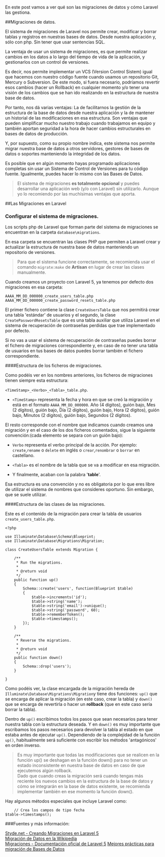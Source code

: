 En este post vamos a ver qué son las migraciones de datos y cómo Laravel las gestiona.

##Migraciones de datos.

El sistema de migraciones de Laravel nos permite crear, modificar y borrar tablas y registros en nuestras bases de datos. Desde nuestra aplicación y, sólo con php. Sin tener que usar sentencias SQL.

La ventaja de usar un sistema de migraciones, es que permite realizar cambios en los datos a lo largo del tiempo de vida de la aplicación, y gestionarlos con un control de versiones. 

Es decir, nos permite implementar un VCS (Version Control Sistem) igual que hacemos con nuestro código fuente cuando usamos un repositorio Git, Mercury o Subversion. De este modo, si fuera necesario, podríamos revertir esos cambios (hacer un Rollback) en cualquier momento y/o tener una visión de los cambios que se han ido realizando en la estructura de nuestra base de datos.

Por tanto, nos dá varias ventajas: La de facilitarnos la gestión de la estructura de la base de datos desde nuestra aplicación y la de mantener un historial de las modificaciones en esa estructura. Son ventajas que pueden simplificar mucho nuestro trabajo cuando trabajamos en equipo y también aportan seguridad a la hora de hacer cambios estructurales en bases de datos de producción.

Y, por supuesto, como su propio nombre indica, este sistema nos permite migrar nuestra base de datos a otros servidores, gestores de bases de datos o soportes manteniendo la integridad de los datos.

Es posible que en algún momento hayas programado aplicaciones completas sin usar un Sistema de Control de Versiones para tu código fuente. Igualmente, puedes hacer lo mismo con las Bases de Datos. 

> El sistema de migraciones **es totalmente opcional** y puedes desarrollar una aplicación web (y/o con Laravel) sin utilizarlo. Aunque yo lo recomiendo por las muchísimas ventajas que aporta.

##Las Migraciones en Laravel
### Configurar el sistema de migraciones.

Los scripts php de Laravel que forman parte del sistema de migraciones se encuentran en la carpeta `database\migrations`.

En esa carpeta se encuentran las clases PHP que permiten a Laravel crear y actualizar la estructura de nuestra base de datos manteniendo un repositorio de versiones. 

> Para que el sistema funcione correctamente, se recomienda usar el comando `migrate:make` de __Artisan__ en lugar de crear las clases manualmente.

Cuando creamos un proyecto con Laravel 5, ya tenemos por defecto dos migraciones en esa carpeta:

```
AAAA_MM_DD_000000_create_users_table.php
AAAA_MM_DD_000000_create_password_resets_table.php
```
	
El primer fichero contiene la clase `CreateUsersTable` que nos permitirá crear una tabla 'estándar' de usuarios y el segundo, la clase `CreatePasswordResetsTable` que es una tabla auxiliar que utiliza Laravel en el sistema de recuperación de contraseñas perdidas que trae implementado por defecto.

Si no vas a usar el sistema de recuperación de contraseñas puedes borrar el fichero de migraciones correspondiente y, en caso de no tener una tabla de usuarios en tus bases de datos puedes borrar también el fichero correspondiente.

####Estructura de los ficheros de migraciones.

Como podéis ver en los nombres anteriores, los ficheros de migraciones tienen siempre esta estructura: 

`<TimeStamp>_<Verbo>_<Tabla>_table.php`.

- `<TimeStamp>` representa la fecha y hora en que se creó la migración y está en el formato `AAAA_MM_DD_000000`. Año (4 dígitos), guión bajo, Mes (2 dígitos), guión bajo, Día (2 dígitos), guión bajo, Hora (2 dígitos), guión bajo, Minutos (2 dígitos), guión bajo, Segundos (2 dígitos).

El resto corresponde con el nombre que indicamos cuando creamos una migración y en el caso de los dos ficheros comentados, sigue la siguiente convención:(cada elemento se separa con un guión bajo):
 
- `Verbo` representa el verbo principal de la acción. Por ejemplo: `create`,`rename` o `delete` en inglés o `crear`,`renombrar` o `borrar` en castellano.

- `<Tabla>` es el nombre de la tabla que se va a modificar en esa migración.

- Y finalmente, acaban con la palabra '__table__'.

Esa estructura es una convención y no es obligatoria por lo que eres libre de utilizar el sistema de nombres que consideres oportuno. Sin embargo, 
 que se suele utilizar.

####Estructura de las clases de las migraciones.

Este es el contenido de la migración para crear la tabla de usuarios `create_users_table.php`.

	<?php

	use Illuminate\Database\Schema\Blueprint;
	use Illuminate\Database\Migrations\Migration;

	class CreateUsersTable extends Migration {

		/**
		 * Run the migrations.
		 *
		 * @return void
		 */
		public function up()
		{
			Schema::create('users', function(Blueprint $table)
			{
				$table->increments('id');
				$table->string('name');
				$table->string('email')->unique();
				$table->string('password', 60);
				$table->rememberToken();
				$table->timestamps();
			});
		}

		/**
		 * Reverse the migrations.
		 *
		 * @return void
		 */
		public function down()
		{
			Schema::drop('users');
		}

	}
 
Como podéis ver, la clase encargada de la migración hereda de `Illuminate\Database\Migrations\Migration`y tiene dos funciones: `up()` que se encarga de aplicar la migración (en este caso, crear la tabla) y `down()` que se encarga de revertirla o hacer un __rollback__ (que en este caso sería borrar la tabla).

Dentro de `up()` escribimos todos los pasos que sean necesarios para tener nuestra tabla con la estructura deseada. Y en `down()` es muy importante que escribamos los pasos necesarios para devolver la tabla al estado en que estaba antes de ejecutar `up()`. Dependiendo de la complejidad de la función `up()`, habitualmente será suficiente con escribir los métodos 'antagónicos' en orden inverso.

> Es muy importante que todas las modificaciones que se realicen en la función up() se deshagan en la función down() para no tener un estado inconsistente en nuestra base de datos en caso de que ejecutemos algún rollback.  
Dado que cuando creas la migración será cuando tengas más reciente los nuevos cambios en la estructura de la base de datos y cómo se integrarán en la base de datos existente, se recomienda implementar también en ese momento la función down().


Hay algunos métodos especiales que incluye Laravel como:

		// Crea los campos de tipo fecha 
	$table->timestamps();



###Fuentes y más información:

[Styde.net - Creando Migraciones en Laravel 5](https://styde.net/creando-migraciones-en-laravel-5/)  
[Migración de Datos en la Wikipedia](http://es.wikipedia.org/wiki/Migraci%C3%B3n_de_datos)  
[Migraciones - Documentación oficial de Laravel 5](http://laravel.montogeek.co/5.0/migrations)
[Mejores prácticas para migración de Bases de Datos](http://es.slideshare.net/carlosgruiz.arahat/mejores-prcticas-para-migracin-de-bases-de-datos)  
